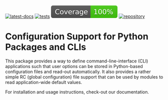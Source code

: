 <!--
SPDX-FileCopyrightText: Copyright © 2022 Idiap Research Institute <contact@idiap.ch>

SPDX-License-Identifier: BSD-3-Clause
-->

[![latest-docs](https://img.shields.io/badge/docs-latest-orange.svg)](https://clapper.readthedocs.io/en/latest/)
[![tests](https://github.com/idiap/clapper/actions/workflows/tests.yml/badge.svg)](https://github.com/idiap/clapper/actions)
[![coverage](https://raw.githubusercontent.com/idiap/clapper/python-coverage-comment-action-data/badge.svg)](https://htmlpreview.github.io/?https://github.com/idiap/clapper/python-coverage-comment-action-data/htmlcov/index.html)
[![repository](https://img.shields.io/badge/github-latest-darkblue.svg)](https://github.com/idiap/clapper)

# Configuration Support for Python Packages and CLIs

This package provides a way to define command-line-interface (CLI) applications
such that user options can be stored in Python-based configuration files and
read-out automatically.  It also provides a rather simple RC (global
configuration) file support that can be used by modules to read
application-wide default values.

For installation and usage instructions, check-out our documentation.
